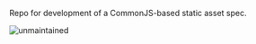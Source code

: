 Repo for development of a CommonJS-based static asset spec.

![unmaintained](http://img.shields.io/badge/status-unmaintained-red.png)
